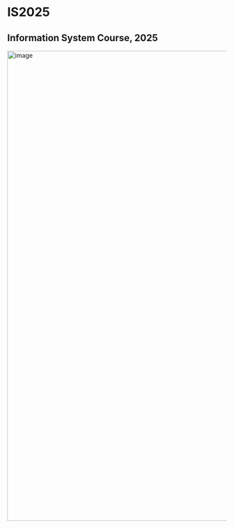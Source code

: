 # IS2025

## Information System Course, 2025

<img width="1851" height="1080" alt="image" src="https://github.com/user-attachments/assets/2b12fa1e-8adc-4fd7-bd17-519543fbccc3" />


